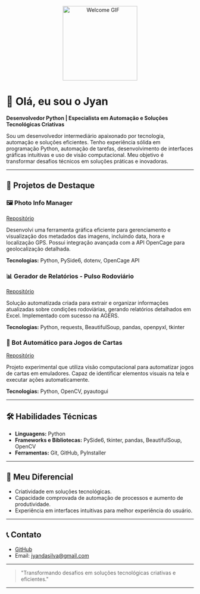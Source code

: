 <p align="center">
  <img src="https://media.giphy.com/media/ASd0Ukj0y3qMM/giphy.gif" width="200" alt="Welcome GIF" />
</p>

# 👋 Olá, eu sou o Jyan

**Desenvolvedor Python | Especialista em Automação e Soluções Tecnológicas Criativas**

Sou um desenvolvedor intermediário apaixonado por tecnologia, automação e soluções eficientes. Tenho experiência sólida em programação Python, automação de tarefas, desenvolvimento de interfaces gráficas intuitivas e uso de visão computacional. Meu objetivo é transformar desafios técnicos em soluções práticas e inovadoras.

---

## 🚀 Projetos de Destaque

### 🖼️ Photo Info Manager

[Repositório](https://github.com/JyanDev/photo-info-manager)

Desenvolvi uma ferramenta gráfica eficiente para gerenciamento e visualização dos metadados das imagens, incluindo data, hora e localização GPS. Possui integração avançada com a API OpenCage para geolocalização detalhada.

**Tecnologias:** Python, PySide6, dotenv, OpenCage API

### 📊 Gerador de Relatórios - Pulso Rodoviário

[Repositório](https://github.com/JyanDev/Pulso-Rodoviario)

Solução automatizada criada para extrair e organizar informações atualizadas sobre condições rodoviárias, gerando relatórios detalhados em Excel. Implementado com sucesso na AGERS.

**Tecnologias:** Python, requests, BeautifulSoup, pandas, openpyxl, tkinter

### 🎴 Bot Automático para Jogos de Cartas

[Repositório](https://github.com/JyanDev/bot-jogador-de-cartas)

Projeto experimental que utiliza visão computacional para automatizar jogos de cartas em emuladores. Capaz de identificar elementos visuais na tela e executar ações automaticamente.

**Tecnologias:** Python, OpenCV, pyautogui

---

## 🛠️ Habilidades Técnicas

* **Linguagens:** Python
* **Frameworks e Bibliotecas:** PySide6, tkinter, pandas, BeautifulSoup, OpenCV
* **Ferramentas:** Git, GitHub, PyInstaller

---

## 🌟 Meu Diferencial

* Criatividade em soluções tecnológicas.
* Capacidade comprovada de automação de processos e aumento de produtividade.
* Experiência em interfaces intuitivas para melhor experiência do usuário.

---

## 📞 Contato

* [GitHub](https://github.com/JyanDev)
* Email: [jyandasilva@gmail.com](mailto:jyandasilva@gmail.com)
---

> "Transformando desafios em soluções tecnológicas criativas e eficientes."

---
